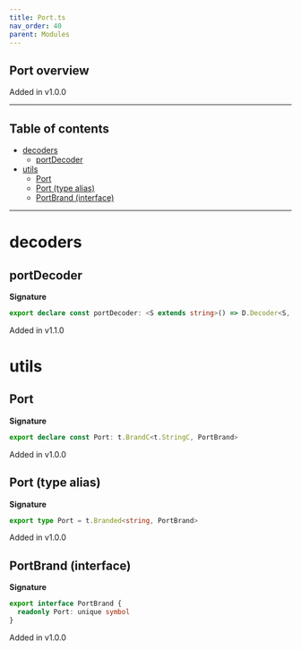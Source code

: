 ```yaml
---
title: Port.ts
nav_order: 40
parent: Modules
---
```


## Port overview

Added in v1.0.0

---

<h2 class="text-delta">Table of contents</h2>

- [decoders](#decoders)
  - [portDecoder](#portdecoder)
- [utils](#utils)
  - [Port](#port)
  - [Port (type alias)](#port-type-alias)
  - [PortBrand (interface)](#portbrand-interface)

---

# decoders

## portDecoder

**Signature**

```ts
export declare const portDecoder: <S extends string>() => D.Decoder<S, t.Branded<S, PortBrand>>
```

Added in v1.1.0

# utils

## Port

**Signature**

```ts
export declare const Port: t.BrandC<t.StringC, PortBrand>
```

Added in v1.0.0

## Port (type alias)

**Signature**

```ts
export type Port = t.Branded<string, PortBrand>
```

Added in v1.0.0

## PortBrand (interface)

**Signature**

```ts
export interface PortBrand {
  readonly Port: unique symbol
}
```

Added in v1.0.0
